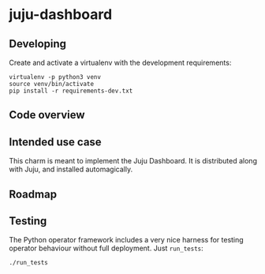 # juju-dashboard

## Developing

Create and activate a virtualenv with the development requirements:

    virtualenv -p python3 venv
    source venv/bin/activate
    pip install -r requirements-dev.txt

## Code overview


## Intended use case

This charm is meant to implement the Juju Dashboard. It is distributed
along with Juju, and installed automagically.


## Roadmap


## Testing

The Python operator framework includes a very nice harness for testing
operator behaviour without full deployment. Just `run_tests`:

    ./run_tests
